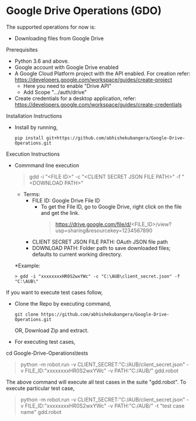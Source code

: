 # Google Drive Operations (GDO)
The supported operations for now is:
  * Downloading files from Google Drive

Prerequisites
  * Python 3.6 and above.
  * Google account with Google Drive enabled 
  * A Google Cloud Platform project with the API enabled. For creation refer: https://developers.google.com/workspace/guides/create-project
      - Here you need to enable "Drive API"
      - Add Scope ".../auth/drive"
  *  Create credentials for a desktop application, refer: https://developers.google.com/workspace/guides/create-credentials 
  

Installation Instructions
  * Install by running,
  
     ```pip install git+https://github.com/abhishekubangera/Google-Drive-Operations.git```


Execution Instructions
  
  * Commmand line execution
    
    > gdd -i "\<FILE ID\>" -c "\<CLIENT SECRET JSON FILE PATH\>" -f "\<DOWNLOAD PATH\>"

    * Terms:
      - FILE ID: Google Drive File ID
        * To get the File ID, go to Google Drive, right click on the file and get the link.
          > https://drive.google.com/file/d/<FILE_ID>/view?usp=sharing&resourcekey=1234567890  
	  - CLIENT SECRET JSON FILE PATH: OAuth JSON file path
      - DOWNLOAD PATH: Folder path to save downloaded files; defaults to current working directory.
    
	*Example:
        
		> gdd -i "xxxxxxxxHR0S2wxYWc" -c "C:\AUB\client_secret.json" -f "C:\AUB\"

If you want to execute test cases follow,
  * Clone the Repo by executing command,
  
     ```git clone https://github.com/abhishekubangera/Google-Drive-Operations.git```
     
     OR, Download Zip and extract.

  * For executing test cases,
  
  cd Google-Drive-Operations\tests
  
  > python -m robot.run -v CLIENT_SECRET:"C:/AUB/client_secret.json" -v FILE_ID:"xxxxxxxxHR0S2wxYWc" -v PATH:"C:/AUB/" gdd.robot
  
  The above command will execute all test cases in the suite "gdd.robot".
  To execute particular test case,
  
  > python -m robot.run -v CLIENT_SECRET:"C:/AUB/client_secret.json" -v FILE_ID:"xxxxxxxxHR0S2wxYWc" -v PATH:"C:/AUB/" -t "test case name" gdd.robot

  